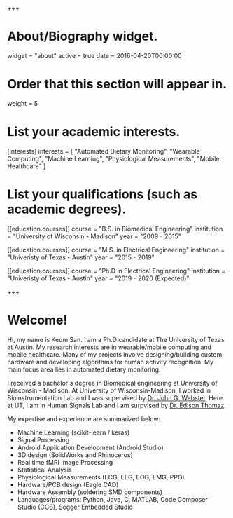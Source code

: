 +++
# About/Biography widget.
widget = "about"
active = true
date = 2016-04-20T00:00:00

# Order that this section will appear in.
weight = 5

# List your academic interests.
[interests]
  interests = [
      "Automated Dietary Monitoring",
    "Wearable Computing",
    "Machine Learning",
    "Physiological Measurements",
    "Mobile Healthcare"
  ]
  
# List your qualifications (such as academic degrees).
[[education.courses]]
  course = "B.S. in Biomedical Engineering"
  institution = "University of Wisconsin - Madison"
  year = "2009 - 2015"
  
[[education.courses]]
  course = "M.S. in Electrical Engineering"
  institution = "Univeristy of Texas - Austin"
  year = "2015 - 2019"
  
[[education.courses]]
  course = "Ph.D in Electrical Engineering"
  institution = "Univeristy of Texas - Austin"
  year = "2019 - 2020 (Expected)"


 
+++

# Welcome!

Hi, my name is Keum San. I am a Ph.D candidate at The University of Texas at Austin. My research interests are in wearable/mobile computing and mobile healthcare. Many of my projects involve designing/building custom hardware and developing algorithms for human activity recognition. My main focus area lies in automated dietary monitoring.

I received a bachelor's degree in Biomedical engineering at University of Wisconsin - Madison. At University of Wisconsin-Madison, I worked in Bioinstrumentation Lab and I was supervised by [Dr. John G. Webster](https://directory.engr.wisc.edu/display.php/faculty/webster_john?page=bme&search=faculty&item=webster_john). Here at UT, I am in Human Signals Lab and I am surpvised by [Dr. Edison Thomaz](http://users.ece.utexas.edu/~ethomaz/).

My expertise and experience are summarized below:

* Machine Learning (scikit-learn / keras)
* Signal Processing
* Android Application Development (Android Studio)
* 3D design (SolidWorks and Rhinoceros)
* Real time fMRI Image Processing
* Statistical Analysis
* Physiological Measurements (ECG, EEG, EOG, EMG, PPG)
* Hardware/PCB design (Eagle CAD)
* Hardware Assembly (soldering SMD components)
* Languages/programs: Python, Java, C, MATLAB, Code Composer Studio (CCS), Segger Embedded Studio 
